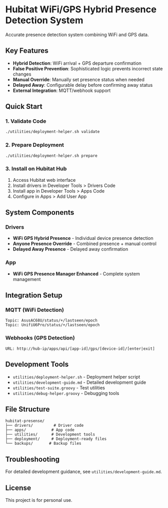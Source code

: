 # Hubitat WiFi/GPS Hybrid Presence Detection System

Accurate presence detection system combining WiFi and GPS data.

## Key Features

- **Hybrid Detection**: WiFi arrival + GPS departure confirmation
- **False Positive Prevention**: Sophisticated logic prevents incorrect state changes
- **Manual Override**: Manually set presence status when needed
- **Delayed Away**: Configurable delay before confirming away status
- **External Integration**: MQTT/webhook support

## Quick Start

### 1. Validate Code
```bash
./utilities/deployment-helper.sh validate
```

### 2. Prepare Deployment
```bash
./utilities/deployment-helper.sh prepare
```

### 3. Install on Hubitat Hub
1. Access Hubitat web interface
2. Install drivers in Developer Tools > Drivers Code
3. Install app in Developer Tools > Apps Code
4. Configure in Apps > Add User App

## System Components

### Drivers
- **WiFi GPS Hybrid Presence** - Individual device presence detection
- **Anyone Presence Override** - Combined presence + manual control
- **Delayed Away Presence** - Delayed away confirmation

### App
- **WiFi GPS Presence Manager Enhanced** - Complete system management

## Integration Setup

### MQTT (WiFi Detection)
```
Topic: AsusAC68U/status/+/lastseen/epoch
Topic: UnifiU6Pro/status/+/lastseen/epoch
```

### Webhooks (GPS Detection)
```
URL: http://hub-ip/apps/api/[app-id]/gps/[device-id]/[enter|exit]
```

## Development Tools

- `utilities/deployment-helper.sh` - Deployment helper script
- `utilities/development-guide.md` - Detailed development guide
- `utilities/test-suite.groovy` - Test utilities
- `utilities/debug-helper.groovy` - Debugging tools

## File Structure

```
hubitat-presense/
├── drivers/         # Driver code
├── apps/           # App code
├── utilities/      # Development tools
├── deployment/     # Deployment-ready files
└── backups/       # Backup files
```

## Troubleshooting

For detailed development guidance, see `utilities/development-guide.md`.

## License

This project is for personal use.